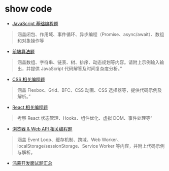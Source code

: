 # show code

- [JavaScript 基础编程题](./interview-questions-js.md)

> 涵盖闭包、作用域、事件循环、异步编程（Promise、async/await）、数组和对象操作等

- [前端算法题](./interview-questions-algorithm.md)

> 涵盖数组、字符串、链表、树、排序、动态规划等内容。请附上示例输入输出，并提供 JavaScript 代码解答及时间复杂度分析。”

- [CSS 相关编程题](./interview-questions-css.md)

> 涵盖 Flexbox、Grid、BFC、CSS 动画、CSS 选择器等，提供代码示例及解析。”

- [React 相关编程题](./interview-questions-react.md)

> 考察 React 状态管理、Hooks、组件优化、虚拟 DOM、事件处理等”

- [浏览器 & Web API 相关编程题](./interview-questions-browser.md)

> 涵盖 Event Loop、缓存机制、跨域、Web Worker、localStorage/sessionStorage、Service Worker 等内容，并附上代码示例与解析。

- [鸿蒙开发面试题汇总](./harmony-interview-questions.md)